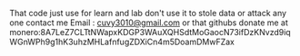 That code just use for learn and lab don't use it to stole data or attack any one
contact me Email : cuvy3010@gmail.com or that githubs
donate me at monero:8A7LeZ7CLTtNWapxKDGP3WAuXQHSdtMoGaocN73ifDzKNvzd9iqWGnWPh9g1hK3uhzMHLafnfugZDXiCn4m5DoamDMwFZax
